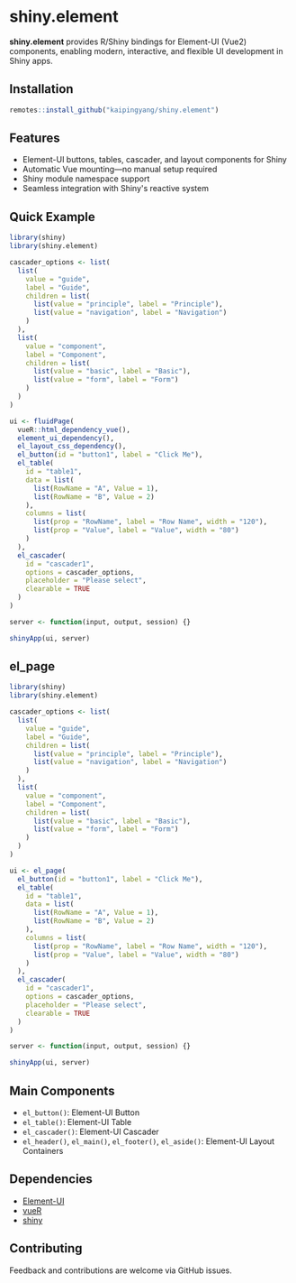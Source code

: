 # shiny.element

**shiny.element** provides R/Shiny bindings for Element-UI (Vue2) components, enabling modern, interactive, and flexible UI development in Shiny apps.

## Installation

```r
remotes::install_github("kaipingyang/shiny.element")
```

## Features

- Element-UI buttons, tables, cascader, and layout components for Shiny
- Automatic Vue mounting—no manual setup required
- Shiny module namespace support
- Seamless integration with Shiny's reactive system

## Quick Example

```r
library(shiny)
library(shiny.element)

cascader_options <- list(
  list(
    value = "guide",
    label = "Guide",
    children = list(
      list(value = "principle", label = "Principle"),
      list(value = "navigation", label = "Navigation")
    )
  ),
  list(
    value = "component",
    label = "Component",
    children = list(
      list(value = "basic", label = "Basic"),
      list(value = "form", label = "Form")
    )
  )
)

ui <- fluidPage(
  vueR::html_dependency_vue(),
  element_ui_dependency(),
  el_layout_css_dependency(),
  el_button(id = "button1", label = "Click Me"),
  el_table(
    id = "table1",
    data = list(
      list(RowName = "A", Value = 1),
      list(RowName = "B", Value = 2)
    ),
    columns = list(
      list(prop = "RowName", label = "Row Name", width = "120"),
      list(prop = "Value", label = "Value", width = "80")
    )
  ),
  el_cascader(
    id = "cascader1",
    options = cascader_options,
    placeholder = "Please select",
    clearable = TRUE
  )
)

server <- function(input, output, session) {}

shinyApp(ui, server)
```

## el_page

```r
library(shiny)
library(shiny.element)

cascader_options <- list(
  list(
    value = "guide",
    label = "Guide",
    children = list(
      list(value = "principle", label = "Principle"),
      list(value = "navigation", label = "Navigation")
    )
  ),
  list(
    value = "component",
    label = "Component",
    children = list(
      list(value = "basic", label = "Basic"),
      list(value = "form", label = "Form")
    )
  )
)

ui <- el_page(
  el_button(id = "button1", label = "Click Me"),
  el_table(
    id = "table1",
    data = list(
      list(RowName = "A", Value = 1),
      list(RowName = "B", Value = 2)
    ),
    columns = list(
      list(prop = "RowName", label = "Row Name", width = "120"),
      list(prop = "Value", label = "Value", width = "80")
    )
  ),
  el_cascader(
    id = "cascader1",
    options = cascader_options,
    placeholder = "Please select",
    clearable = TRUE
  )
)

server <- function(input, output, session) {}

shinyApp(ui, server)
```

## Main Components

- `el_button()`: Element-UI Button
- `el_table()`: Element-UI Table
- `el_cascader()`: Element-UI Cascader
- `el_header()`, `el_main()`, `el_footer()`, `el_aside()`: Element-UI Layout Containers

## Dependencies

- [Element-UI](https://element.eleme.io/)
- [vueR](https://github.com/renozao/vueR)
- [shiny](https://shiny.rstudio.com/)

## Contributing

Feedback and contributions are welcome via GitHub issues.
